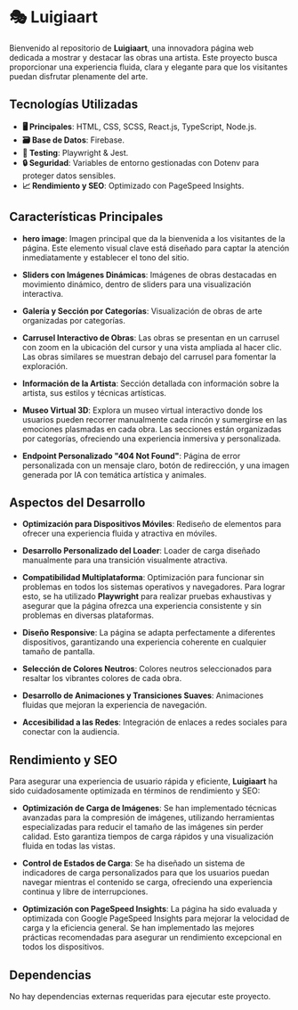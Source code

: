 # 🎭 Luigiaart

Bienvenido al repositorio de **Luigiaart**, una innovadora página web dedicada a mostrar y destacar las obras una artista. Este proyecto busca proporcionar una experiencia fluida, clara y elegante para que los visitantes puedan disfrutar plenamente del arte.


## Tecnologías Utilizadas

- **🖥️ Principales**: HTML, CSS, SCSS, React.js, TypeScript, Node.js.
- **🗃️ Base de Datos**: Firebase.
- **🔎 Testing**: Playwright & Jest.
- **🔒 Seguridad**: Variables de entorno gestionadas con Dotenv para proteger datos sensibles.
- **📈 Rendimiento y SEO**: Optimizado con PageSpeed Insights.


## Características Principales

- **hero image**: Imagen principal que da la bienvenida a los visitantes de la página. Este elemento visual clave está diseñado para captar la atención inmediatamente y establecer el tono del sitio.

- **Sliders con Imágenes Dinámicas**: Imágenes de obras destacadas en movimiento dinámico, dentro de sliders para una visualización interactiva.

- **Galería y Sección por Categorías**: Visualización de obras de arte organizadas por categorías.

- **Carrusel Interactivo de Obras**: Las obras se presentan en un carrusel con zoom en la ubicación del cursor y una vista ampliada al hacer clic. Las obras similares se muestran debajo del carrusel para fomentar la exploración.

- **Información de la Artista**: Sección detallada con información sobre la artista, sus estilos y técnicas artísticas.

- **Museo Virtual 3D**: Explora un museo virtual interactivo donde los usuarios pueden recorrer manualmente cada rincón y sumergirse en las emociones plasmadas en cada obra. Las secciones están organizadas por categorías, ofreciendo una experiencia inmersiva y personalizada.

- **Endpoint Personalizado "404 Not Found"**: Página de error personalizada con un mensaje claro, botón de redirección, y una imagen generada por IA con temática artística y animales.


## Aspectos del Desarrollo

- **Optimización para Dispositivos Móviles**: Rediseño de elementos para ofrecer una experiencia fluida y atractiva en móviles.

- **Desarrollo Personalizado del Loader**: Loader de carga diseñado manualmente para una transición visualmente atractiva.

- **Compatibilidad Multiplataforma**: Optimización para funcionar sin problemas en todos los sistemas operativos y navegadores. Para lograr esto, se ha utilizado **Playwright** para realizar pruebas exhaustivas y asegurar que la página ofrezca una experiencia consistente y sin problemas en diversas plataformas.

- **Diseño Responsive**: La página se adapta perfectamente a diferentes dispositivos, garantizando una experiencia coherente en cualquier tamaño de pantalla. 

- **Selección de Colores Neutros**: Colores neutros seleccionados para resaltar los vibrantes colores de cada obra.

- **Desarrollo de Animaciones y Transiciones Suaves**: Animaciones fluidas que mejoran la experiencia de navegación.

- **Accesibilidad a las Redes**: Integración de enlaces a redes sociales para conectar con la audiencia.


## Rendimiento y SEO

Para asegurar una experiencia de usuario rápida y eficiente, **Luigiaart** ha sido cuidadosamente optimizada en términos de rendimiento y SEO:

- **Optimización de Carga de Imágenes**: Se han implementado técnicas avanzadas para la compresión de imágenes, utilizando herramientas especializadas para reducir el tamaño de las imágenes sin perder calidad. Esto garantiza tiempos de carga rápidos y una visualización fluida en todas las vistas.

- **Control de Estados de Carga**: Se ha diseñado un sistema de indicadores de carga personalizados para que los usuarios puedan navegar mientras el contenido se carga, ofreciendo una experiencia continua y libre de interrupciones.

- **Optimización con PageSpeed Insights**: La página ha sido evaluada y optimizada con Google PageSpeed Insights para mejorar la velocidad de carga y la eficiencia general. Se han implementado las mejores prácticas recomendadas para asegurar un rendimiento excepcional en todos los dispositivos.


## Dependencias

No hay dependencias externas requeridas para ejecutar este proyecto.
